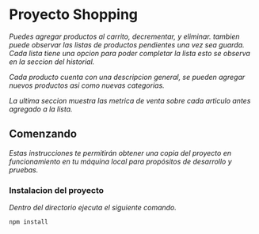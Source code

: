 # Proyecto Shopping 

_Puedes agregar productos al carrito, decrementar, y eliminar. tambien puede observar las listas de productos pendientes una vez sea guarda. Cada lista tiene una opcion para poder completar la lista esto se observa en la seccion del historial._ 

_Cada producto cuenta con una descripcion general, se pueden agregar nuevos productos asi como nuevas categorias._

_La ultima seccion muestra las metrica de venta sobre cada articulo antes agregado a la lista._

## Comenzando 

_Estas instrucciones te permitirán obtener una copia del proyecto en funcionamiento en tu máquina local para propósitos de desarrollo y pruebas._

### Instalacion del proyecto

_Dentro del directorio ejecuta el siguiente comando._

 ```npm install```









